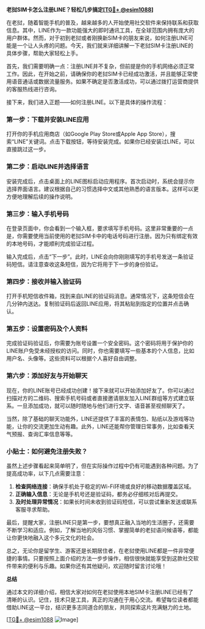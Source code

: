 **老挝SIM卡怎么注册LINE？轻松几步搞定[[TG💪+ @esim1088](https://t.me/s/esim1088)]**

在老挝，随着智能手机的普及，越来越多的人开始使用社交软件来保持联系和获取信息。其中，LINE作为一款功能强大的即时通讯工具，在全球范围内拥有庞大的用户群体。然而，对于初到老挝或者刚换新SIM卡的朋友来说，如何注册LINE可能是一个让人头疼的问题。今天，我们就来详细讲解一下老挝SIM卡注册LINE的具体步骤，帮助大家轻松上手。

首先，我们需要明确一点：注册LINE并不复杂，但前提是你的手机网络必须正常工作。因此，在开始之前，请确保你的老挝SIM卡已经成功激活，并且能够正常使用语音通话或数据流量服务。如果不确定是否激活成功，可以通过拨打运营商提供的客服热线进行咨询。

接下来，我们进入正题——如何注册LINE。以下是具体的操作流程：

### 第一步：下载并安装LINE应用

打开你的手机应用商店（如Google Play Store或Apple App Store），搜索“LINE”关键词。点击下载按钮，等待安装完成。如果你已经安装过LINE，可以直接跳过这一步。

### 第二步：启动LINE并选择语言

安装完成后，点击桌面上的LINE图标启动应用程序。首次启动时，系统会提示你选择界面语言。建议根据自己的习惯选择中文或其他熟悉的语言版本。这样可以更方便地理解后续的操作说明。

### 第三步：输入手机号码

在登录页面中，你会看到一个输入框，要求填写手机号码。这里非常重要的一点是，你需要使用当前使用的老挝SIM卡中的电话号码进行注册。因为只有绑定有效的本地号码，才能顺利完成验证过程。

输入完成后，点击“下一步”。此时，LINE会向你刚刚填写的手机号发送一条验证码短信。请注意查收这条短信，因为它将用于下一步的身份验证。

### 第四步：接收并输入验证码

打开手机短信收件箱，找到来自LINE的验证码消息。通常情况下，这条短信会在几分钟内送达。复制验证码后返回LINE应用，将其粘贴到指定的位置并点击确认。

### 第五步：设置密码及个人资料

完成验证码验证后，你需要为账号设置一个安全密码。这个密码将用于保护你的LINE账户免受未经授权的访问。同时，你也需要填写一些基本的个人信息，比如用户名、头像等。这些资料可以根据个人喜好自由调整。

### 第六步：添加好友与开始聊天

现在，你的LINE账号已经成功创建！接下来就可以开始添加好友了。你可以通过扫描对方的二维码、搜索手机号码或者直接邀请朋友加入LINE群组等方式建立联系。一旦添加成功，就可以随时随地与他们进行文字、语音甚至视频聊天了。

当然，除了基础的聊天功能外，LINE还提供了丰富的表情包、贴纸以及游戏等功能，让你的交流更加生动有趣。此外，LINE还能帮你管理日常事务，比如查看天气预报、查询汇率信息等等。

### 小贴士：如何避免注册失败？

虽然上述步骤看起来简单明了，但在实际操作过程中仍有可能遇到各种问题。为了提高成功率，以下几点需要注意：

1. **检查网络连接**：确保手机处于稳定的Wi-Fi环境或良好的移动数据覆盖区域。
2. **正确输入信息**：无论是手机号还是验证码，都务必仔细核对后再提交。
3. **及时处理异常情况**：如果长时间未收到验证码短信，可以尝试重新发送或联系客服寻求帮助。

最后，提醒大家，注册LINE只是第一步，要想真正融入当地的生活圈子，还需要不断学习和适应。例如，了解当地的风俗习惯、掌握简单的老挝语问候语等，都能让你更快地融入这个多元文化的社会。

总之，无论你是留学生、游客还是长期居住者，在老挝使用LINE都是一件非常便捷的事情。只要按照上面介绍的方法一步步操作，相信很快就能享受到这款社交软件带来的便利与乐趣。如果你还有其他疑问，欢迎随时留言讨论哦！

**总结**

通过本文的详细介绍，相信大家对如何在老挝使用本地SIM卡注册LINE已经有了清晰的认识。记住，技术只是工具，真正的沟通在于用心交流。希望每位读者都能借助LINE这一平台，结识更多志同道合的朋友，共同探索这片充满魅力的土地。

[[TG💪+ @esim1088](https://t.me/s/esim1088) ![Image](https://i.postimg.cc/4NQfJmqS/Snipaste-2025-05-13-00-14-12.png)]